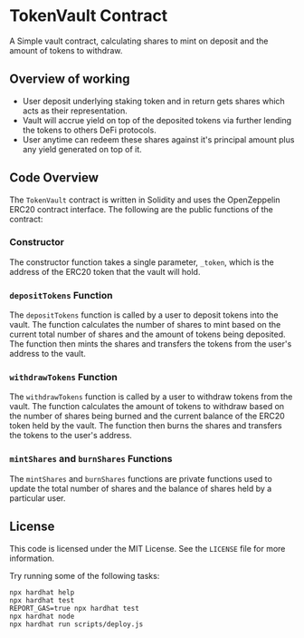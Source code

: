 # TokenVault Contract

A Simple vault contract, calculating shares to mint on deposit and the amount of tokens to withdraw.

## Overview of working

- User deposit underlying staking token and in return gets shares which acts as their representation.
- Vault will accrue yield on top of the deposited tokens via further lending the tokens to others DeFi protocols.
- User anytime can redeem these shares against it's principal amount plus any yield generated on top of it.

## Code Overview

The `TokenVault` contract is written in Solidity and uses the OpenZeppelin ERC20 contract interface. The following are the public functions of the contract:

### Constructor

The constructor function takes a single parameter, `_token`, which is the address of the ERC20 token that the vault will hold.

### `depositTokens` Function

The `depositTokens` function is called by a user to deposit tokens into the vault. The function calculates the number of shares to mint based on the current total number of shares and the amount of tokens being deposited. The function then mints the shares and transfers the tokens from the user's address to the vault.

### `withdrawTokens` Function

The `withdrawTokens` function is called by a user to withdraw tokens from the vault. The function calculates the amount of tokens to withdraw based on the number of shares being burned and the current balance of the ERC20 token held by the vault. The function then burns the shares and transfers the tokens to the user's address.

### `mintShares` and `burnShares` Functions

The `mintShares` and `burnShares` functions are private functions used to update the total number of shares and the balance of shares held by a particular user.

## License

This code is licensed under the MIT License. See the `LICENSE` file for more information.

Try running some of the following tasks:

```shell
npx hardhat help
npx hardhat test
REPORT_GAS=true npx hardhat test
npx hardhat node
npx hardhat run scripts/deploy.js
```
